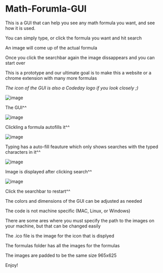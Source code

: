 # Math-Forumla-GUI
This is a GUI that can help you see any math formula you want, and see how it is used.

You can simply type, or click the formula you want and hit search

An image will come up of the actual formula

Once you click the searchbar again the image dissappears and you can start over

This is a prototype and our ultimate goal is to make this a website or a chrome extension with many more formulas

*The icon of the GUI is also a Codeday logo if you look closely ;)*

![image](https://user-images.githubusercontent.com/81878922/121815077-4c413780-cc29-11eb-8a87-c129773c2937.png)

The GUI^^

![image](https://user-images.githubusercontent.com/81878922/121815096-60853480-cc29-11eb-8760-788abe12fe72.png)

Clickling a formula autofills it^^

![image](https://user-images.githubusercontent.com/81878922/121815104-7266d780-cc29-11eb-917a-987e475c8994.png)

Typing has a auto-fill feauture which only shows searches with the typed characters in it^^

![image](https://user-images.githubusercontent.com/81878922/121815142-beb21780-cc29-11eb-8e44-dc36205e5359.png)

Image is displayed after clicking search^^

![image](https://user-images.githubusercontent.com/81878922/121815161-d7223200-cc29-11eb-9beb-d9b61e87bd61.png)

Click the searchbar to restart^^

The colors and dimensions of the GUI can be adjusted as needed

The code is not machine specific (MAC, Linux, or Windows)

There are some ares where you must specify the path to the images on your machine, but that can be changed easily

The .ico file is the image for the icon that is displyed

The formulas folder has all the images for the formulas

The images are padded to be the same size 965x625

Enjoy!
